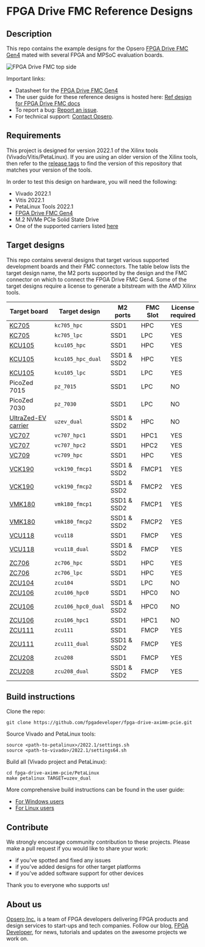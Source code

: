 # FPGA Drive FMC Reference Designs

## Description

This repo contains the example designs for the Opsero [FPGA Drive FMC Gen4] mated with several FPGA and MPSoC evaluation boards.

![FPGA Drive FMC top side](docs/source/images/fpga-drive-fmc.jpg "FPGA Drive FMC")

Important links:

* Datasheet for the [FPGA Drive FMC Gen4]
* The user guide for these reference designs is hosted here: [Ref design for FPGA Drive FMC docs](https://refdesign.fpgadrive.com "Ref design for FPGA Drive FMC docs")
* To report a bug: [Report an issue](https://github.com/fpgadeveloper/fpga-drive-aximm-pcie/issues "Report an issue").
* For technical support: [Contact Opsero](https://opsero.com/contact-us "Contact Opsero").

## Requirements

This project is designed for version 2022.1 of the Xilinx tools (Vivado/Vitis/PetaLinux). 
If you are using an older version of the Xilinx tools, then refer to the 
[release tags](https://github.com/fpgadeveloper/fpga-drive-aximm-pcie/tags "releases")
to find the version of this repository that matches your version of the tools.

In order to test this design on hardware, you will need the following:

* Vivado 2022.1
* Vitis 2022.1
* PetaLinux Tools 2022.1
* [FPGA Drive FMC Gen4]
* M.2 NVMe PCIe Solid State Drive
* One of the supported carriers listed [here](https://www.fpgadrive.com/docs/fpga-drive-fmc-gen4/compatibility/)

## Target designs

This repo contains several designs that target various supported development boards and their
FMC connectors. The table below lists the target design name, the M2 ports supported by the design and 
the FMC connector on which to connect the FPGA Drive FMC Gen4. Some of the target designs
require a license to generate a bitstream with the AMD Xilinx tools.

| Target board        | Target design     | M2 ports    | FMC Slot    | License<br> required |
|---------------------|-------------------|-------------|-------------|-----|
| [KC705]             | `kc705_hpc`       | SSD1        | HPC         | YES |
| [KC705]             | `kc705_lpc`       | SSD1        | LPC         | YES |
| [KCU105]            | `kcu105_hpc`      | SSD1        | HPC         | YES |
| [KCU105]            | `kcu105_hpc_dual` | SSD1 & SSD2 | HPC         | YES |
| [KCU105]            | `kcu105_lpc`      | SSD1        | LPC         | YES |
| PicoZed 7015        | `pz_7015`         | SSD1        | LPC         | NO  |
| PicoZed 7030        | `pz_7030`         | SSD1        | LPC         | NO  |
| [UltraZed-EV carrier] | `uzev_dual`       | SSD1 & SSD2 | HPC         | NO  |
| [VC707]             | `vc707_hpc1`      | SSD1        | HPC1        | YES |
| [VC707]             | `vc707_hpc2`      | SSD1        | HPC2        | YES |
| [VC709]             | `vc709_hpc`       | SSD1        | HPC         | YES |
| [VCK190]            | `vck190_fmcp1`    | SSD1 & SSD2 | FMCP1       | YES |
| [VCK190]            | `vck190_fmcp2`    | SSD1 & SSD2 | FMCP2       | YES |
| [VMK180]            | `vmk180_fmcp1`    | SSD1 & SSD2 | FMCP1       | YES |
| [VMK180]            | `vmk180_fmcp2`    | SSD1 & SSD2 | FMCP2       | YES |
| [VCU118]            | `vcu118`          | SSD1        | FMCP        | YES |
| [VCU118]            | `vcu118_dual`     | SSD1 & SSD2 | FMCP        | YES |
| [ZC706]             | `zc706_hpc`       | SSD1        | HPC         | YES |
| [ZC706]             | `zc706_lpc`       | SSD1        | HPC         | YES |
| [ZCU104]            | `zcu104`          | SSD1        | LPC         | NO  |
| [ZCU106]            | `zcu106_hpc0`     | SSD1        | HPC0        | NO  |
| [ZCU106]            | `zcu106_hpc0_dual`| SSD1 & SSD2 | HPC0        | NO  |
| [ZCU106]            | `zcu106_hpc1`     | SSD1        | HPC1        | NO  |
| [ZCU111]            | `zcu111`          | SSD1        | FMCP        | YES |
| [ZCU111]            | `zcu111_dual`     | SSD1 & SSD2 | FMCP        | YES |
| [ZCU208]            | `zcu208`          | SSD1        | FMCP        | YES |
| [ZCU208]            | `zcu208_dual`     | SSD1 & SSD2 | FMCP        | YES |

## Build instructions

Clone the repo:
```
git clone https://github.com/fpgadeveloper/fpga-drive-aximm-pcie.git
```

Source Vivado and PetaLinux tools:

```
source <path-to-petalinux>/2022.1/settings.sh
source <path-to-vivado>/2022.1/settings64.sh
```

Build all (Vivado project and PetaLinux):

```
cd fpga-drive-aximm-pcie/PetaLinux
make petalinux TARGET=uzev_dual
```

More comprehensive build instructions can be found in the user guide:
* [For Windows users](https://refdesign.fpgadrive.com/en/latest/build_instructions.html#windows-users)
* [For Linux users](https://refdesign.fpgadrive.com/en/latest/build_instructions.html#linux-users)

## Contribute

We strongly encourage community contribution to these projects. Please make a pull request if you
would like to share your work:
* if you've spotted and fixed any issues
* if you've added designs for other target platforms
* if you've added software support for other devices

Thank you to everyone who supports us!

## About us

[Opsero Inc.](https://opsero.com "Opsero Inc.") is a team of FPGA developers delivering FPGA products and 
design services to start-ups and tech companies. Follow our blog, 
[FPGA Developer](https://www.fpgadeveloper.com "FPGA Developer"), for news, tutorials and
updates on the awesome projects we work on.

[FPGA Drive FMC Gen4]: https://fpgadrive.com
[AC701]: https://www.xilinx.com/ac701
[KC705]: https://www.xilinx.com/kc705
[VC707]: https://www.xilinx.com/vc707
[VC709]: https://www.xilinx.com/vc709
[VCK190]: https://www.xilinx.com/vck190
[VMK180]: https://www.xilinx.com/vmk180
[VCU108]: https://www.xilinx.com/vcu108
[VCU118]: https://www.xilinx.com/vcu118
[KCU105]: https://www.xilinx.com/kcu105
[ZC702]: https://www.xilinx.com/zc702
[ZC706]: https://www.xilinx.com/zc706
[ZCU111]: https://www.xilinx.com/zcu111
[ZCU208]: https://www.xilinx.com/zcu208
[PicoZed FMC Carrier v2]: https://www.avnet.com/wps/portal/silica/products/product-highlights/2016/xilinx-picozed-fmc-carrier-card-v2/
[UltraZed EG PCIe Carrier]: https://www.xilinx.com/products/boards-and-kits/1-mb9rqb.html
[UltraZed-EV carrier]: https://www.xilinx.com/products/boards-and-kits/1-y3n9v1.html
[ZCU104]: https://www.xilinx.com/zcu104
[ZCU102]: https://www.xilinx.com/zcu102
[ZCU106]: https://www.xilinx.com/zcu106
[PYNQ-ZU]: https://www.tulembedded.com/FPGA/ProductsPYNQ-ZU.html


